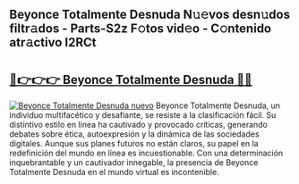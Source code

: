 ## Beyonce Totalmente Desnuda N𝚞𝚎vos desn𝚞dos filtr𝚊dos - Parts-S2z F𝚘tos vid𝚎o - C𝚘ntenido atr𝚊ctivo I2RCt

# <h2><a href="http://mb0o1sp.tromn.icu/?c=Beyonce+Totalmente+Desnuda">🔗👉👉👉 Beyonce Totalmente Desnuda 🔗🔗</a></h2>

[![Beyonce Totalmente Desnuda nuevo](https://i.imgur.com/pEAQMta.gif)](http://mb0o1sp.tromn.icu/?c=Beyonce+Totalmente+Desnuda)
Beyonce Totalmente Desnuda, un individuo multifacético y desafiante, se resiste a la clasificación fácil. Su distintivo estilo en línea ha cautivado y provocado críticas, generando debates sobre ética, autoexpresión y la dinámica de las sociedades digitales. Aunque sus planes futuros no están claros, su papel en la redefinición del mundo en línea es incuestionable. Con una determinación inquebrantable y un cautivador innegable, la presencia de Beyonce Totalmente Desnuda en el mundo virtual es incontenible.
